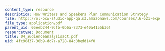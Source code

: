 ```yaml
---
content_type: resource
description: How Writers and Speakers Plan Communication Strategy
file: https://ol-ocw-studio-app-qa.s3.amazonaws.com/courses/16-621-experimental-projects-i-spring-2003/4fc90d3730b9dd7ea72884c8bedd14f0_04_audienceanalysisact.pdf
file_type: application/pdf
parent_uid: 05eeb244-93fb-0b6a-7373-e40a4155b36f
resourcetype: Document
title: 04_audienceanalysisact.pdf
uid: 4fc90d37-30b9-dd7e-a728-84c8bedd14f0
---
```

